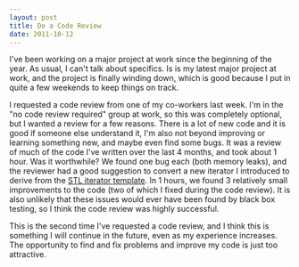 ```yaml
---
layout: post
title: Do a Code Review
date: 2011-10-12
---
```


I've been working on a major project at work since the beginning of the year. As usual, I can't talk about specifics. Is is my latest major project at work, and the project is finally winding down, which is good because I put in quite a few weekends to keep things on track.

I requested a code review from one of my co-workers last week. I'm in the "no code review required" group at work, so this was completely optional, but I wanted a review for a few reasons. There is a lot of new code and it is good if someone else understand it, I'm also not beyond improving or learning something new, and maybe even find some bugs. It was a review of much of the code I've written over the last 4 months, and took about 1 hour. Was it worthwhile? We found one bug each (both memory leaks), and the reviewer had a good suggestion to convert a new iterator I introduced to derive from the [STL iterator template](http://www.sgi.com/tech/stl/forward_iterator.html). In 1 hours, we found 3 relatively small improvements to the code (two of which I fixed during the code review). It is also unlikely that these issues would ever have been found by black box testing, so I think the code review was highly successful.

This is the second time I've requested a code review, and I think this is something I will continue in the future, even as my experience increases. The opportunity to find and fix problems and improve my code is just too attractive.